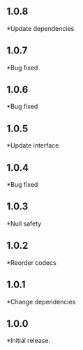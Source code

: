 ## 1.0.8

\*Update dependencies

## 1.0.7

\*Bug fixed

## 1.0.6

\*Bug fixed

## 1.0.5

\*Update interface

## 1.0.4

\*Bug fixed

## 1.0.3

\*Null safety

## 1.0.2

\*Reorder codecs

## 1.0.1

\*Change dependencies

## 1.0.0

\*Initial release.
